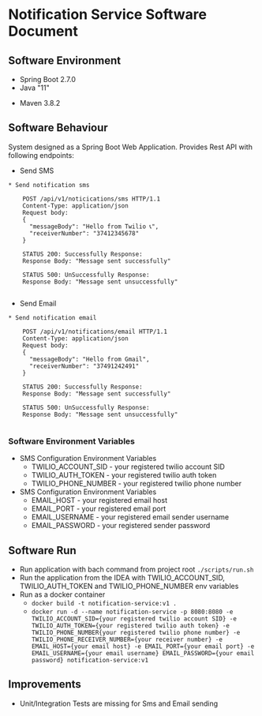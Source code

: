 # Notification Service Software Document

## Software Environment

* Spring Boot 2.7.0
* Java "11"
+ Maven 3.8.2

## Software Behaviour
System designed as a Spring Boot Web Application. Provides Rest API with following endpoints:

- Send SMS
```
* Send notification sms
    
    POST /api/v1/noticications/sms HTTP/1.1
    Content-Type: application/json
    Request body:
    {
      "messageBody": "Hello from Twilio 📞",
      "receiverNumber": "37412345678"
    }
    
    STATUS 200: Successfully Response: 
    Response Body: "Message sent successfully"
    
    STATUS 500: UnSuccessfully Response: 
    Response Body: "Message sent unsuccessfully"
    
```

- Send Email
```
* Send notification email
    
    POST /api/v1/notifications/email HTTP/1.1
    Content-Type: application/json
    Request body:
    {
      "messageBody": "Hello from Gmail",
      "receiverNumber": "37491242491"
    }
    
    STATUS 200: Successfully Response: 
    Response Body: "Message sent successfully"
    
    STATUS 500: UnSuccessfully Response: 
    Response Body: "Message sent unsuccessfully"
    
```


### Software Environment Variables
- SMS Configuration Environment Variables
  - TWILIO_ACCOUNT_SID - your registered twilio account SID
  - TWILIO_AUTH_TOKEN - your registered twilio auth token
  - TWILIO_PHONE_NUMBER - your registered twilio phone number
- SMS Configuration Environment Variables
  - EMAIL_HOST - your registered email host
  - EMAIL_PORT - your registered email port
  - EMAIL_USERNAME - your registered email sender username
  - EMAIL_PASSWORD - your registered sender password

## Software Run
- Run application with bach command from project root `./scripts/run.sh`
- Run the application from the IDEA with TWILIO_ACCOUNT_SID, TWILIO_AUTH_TOKEN and TWILIO_PHONE_NUMBER env variables
- Run as a docker container
    - `docker build -t notification-service:v1 .`
    - `docker run -d --name notification-service -p 8080:8080 -e TWILIO_ACCOUNT_SID={your registered twilio account SID} -e TWILIO_AUTH_TOKEN={your registered twilio auth token} -e TWILIO_PHONE_NUMBER{your registered twilio phone number} -e TWILIO_PHONE_RECEIVER_NUMBER={your receiver number} -e EMAIL_HOST={your email host} -e EMAIL_PORT={your email port} -e EMAIL_USERNAME={your email username} EMAIL_PASSWORD={your email password} notification-service:v1`


## Improvements
- Unit/Integration Tests are missing for Sms and Email sending

